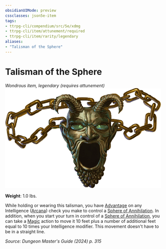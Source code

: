 ```yaml
---
obsidianUIMode: preview
cssclasses: json5e-item
tags:
- ttrpg-cli/compendium/src/5e/xdmg
- ttrpg-cli/item/attunement/required
- ttrpg-cli/item/rarity/legendary
aliases: 
- "Talisman of the Sphere"
---
```

# Talisman of the Sphere
*Wondrous item, legendary (requires attunement)*  
![](3-Compendium/items/img/talisman-of-the-sphere.webp#right)

**Weight**: 1.0 lbs.

While holding or wearing this talisman, you have [Advantage](3-Compendium/rules/variant-rules/advantage-xphb.md) on any Intelligence ([Arcana](3-Compendium/rules/skills.md#Arcana)) check you make to control a [Sphere of Annihilation](3-Compendium/items/sphere-of-annihilation-xdmg.md). In addition, when you start your turn in control of a [Sphere of Annihilation](3-Compendium/items/sphere-of-annihilation-xdmg.md), you can take a [Magic](3-Compendium/rules/actions.md#Magic) action to move it 10 feet plus a number of additional feet equal to 10 times your Intelligence modifier. This movement doesn't have to be in a straight line.

*Source: Dungeon Master's Guide (2024) p. 315*